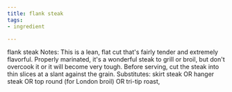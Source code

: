 ```yaml
---
title: flank steak
tags:
- ingredient

---
```

flank steak Notes: This is a lean, flat cut that's fairly tender and extremely flavorful. Properly marinated, it's a wonderful steak to grill or broil, but don't overcook it or it will become very tough. Before serving, cut the steak into thin slices at a slant against the grain. Substitutes: skirt steak OR hanger steak OR top round (for London broil) OR tri-tip roast,
